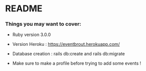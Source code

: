 # README

### Things you may want to cover:

* Ruby version 3.0.0

* Version Heroku : https://eventbrout.herokuapp.com/

* Database creation : rails db:create and rails db:migrate

* Make sure to make a profile before trying to add some events !
